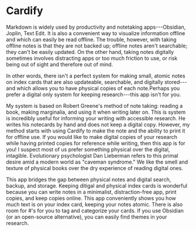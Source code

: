 # Cardify
Markdown is widely used by productivity and notetaking apps---Obsidian, Joplin, Text Edit. It is also a convenient way to visualize information offline and which can easily be read offline. The trouble, however, with taking offline notes is that they are not backed up; offline notes aren't searchable; they can't be easily updated. On the other hand, taking notes digitally sometimes involves distracting apps or too much friction to use, or risk being out of sight and therefore out of mind. 

In other words, there isn't a perfect system for making small, atomic notes on index cards that are also updateable, searchable, and digitally stored---and which allows you to have physical copies of each note.Perhaps you prefer a digital only system for keeping research---this app isn't for you. 


My system is based on Robert Greene's method of note taking: reading a book, making marginalia, and using it when writing later on. This is system is incredibly useful for informing your writing with accessible research. He writes his notecards by hand and does not keep a digital copy. However, my method starts with using Cardify to make the note and the ability to print it for offline use. If you would like to make digital copies of your research while having printed copies for reference while writing, then this app is for you! I suspect most of us prefer something physical over the digital, intagible. Evolutionary psychologist Dan Lieberman refers to this primal desire amid a modern world as "caveman syndrome." We like the smell and texture of physical books over the dry experience of reading digital ones.

This app bridges the gap between physical notes and digital search, backup, and storage. Keeping ditigal and physical index cards is wonderful because you can write notes in a minimalist, distraction-free app, print copies, and keep copies online. This app conveniently shows you how much text is on your index card, keeping your notes atomic. There is also room for #'s for you to tag and categorize your cards. If you use Obsidian (or an open-source alternative), you can easily find themes in your research.
